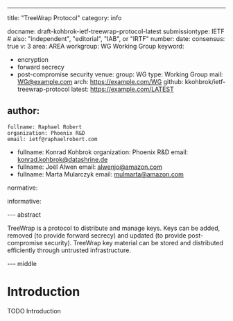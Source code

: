---
title: "TreeWrap Protocol"
category: info

docname: draft-kohbrok-ietf-treewrap-protocol-latest
submissiontype: IETF  # also: "independent", "editorial", "IAB", or "IRTF"
number:
date:
consensus: true
v: 3
area: AREA
workgroup: WG Working Group
keyword:
 - encryption
 - forward secrecy
 - post-compromise security
venue:
  group: WG
  type: Working Group
  mail: WG@example.com
  arch: https://example.com/WG
  github: kkohbrok/ietf-treewrap-protocol
  latest: https://example.com/LATEST

author:
 -
    fullname: Raphael Robert
    organization: Phoenix R&D
    email: ietf@raphaelrobert.com
 - 
    fullname: Konrad Kohbrok
    organization: Phoenix R&D
    email: konrad.kohbrok@datashrine.de
 - 
    fullname: Joël Alwen
    email: alwenjo@amazon.com
 - 
    fullname: Marta Mularczyk
    email: mulmarta@amazon.com

normative:

informative:

--- abstract

TreeWrap is a protocol to distribute and manage keys. Keys can be added, removed
(to provide forward secrecy) and updated (to provide post-compromise security).
TreeWrap key material can be stored and distributed efficiently through
untrusted infrastructure.

--- middle

# Introduction

TODO Introduction
